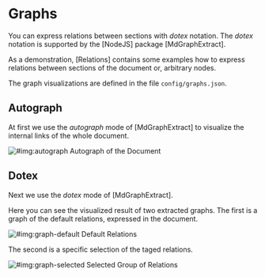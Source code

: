 # Graphs

You can express relations between sections with _dotex_ notation.
The _dotex_ notation is supported by the [NodeJS] package [MdGraphExtract].

As a demonstration, [Relations] contains some examples how to express relations
between sections of the document or, arbitrary nodes.

The graph visualizations are defined in the file `config/graphs.json`.

## Autograph

At first we use the _autograph_ mode of [MdGraphExtract] to visualize the internal links
of the whole document.

![#img:autograph Autograph of the Document](img-gen/document-relations)

## Dotex

Next we use the _dotex_ mode of [MdGraphExtract].

Here you can see the visualized result of two extracted graphs.
The first is a graph of the default relations, expressed in the document.

![#img:graph-default Default Relations](img-gen/default-relations)

The second is a specific selection of the taged relations.

![#img:graph-selected Selected Group of Relations](img-gen/selected-relations)

<!-- #include relations.md -->